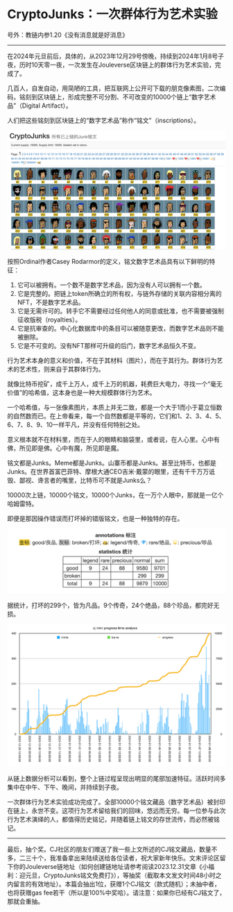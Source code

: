 # CryptoJunks：一次群体行为艺术实验

号外：教链内参1.20《没有消息就是好消息》

* * *

在2024年元旦前后，具体的，从2023年12月29号傍晚，持续到2024年1月8号子夜，历时10天零一夜，一次发生在Jouleverse区块链上的群体行为艺术实验，完成了。

几百人，自发自动，用简陋的工具，把互联网上公开可下载的朋克像素图，二次编码，铭刻到区块链上，形成完整不可分割、不可改变的10000个链上“数字艺术品”（Digital Artifact）。

人们把这些铭刻到区块链上的“数字艺术品”称作“铭文”（inscriptions）。

![](2024-01-21-A01.png)

按照Ordinal作者Casey Rodarmor的定义，铭文数字艺术品具有以下鲜明的特征：

1. 它可以被拥有。一个数不是数字艺术品，因为没有人可以拥有一个数。
2. 它是完整的。把链上token所确立的所有权，与链外存储的关联内容相分离的NFT，不是数字艺术品。
3. 它是无需许可的。转手它不需要经过任何他人的同意或批准，也不需要被强制征收版税（royalties）。
4. 它是抗审查的。中心化数据库中的条目可以被随意更改，而数字艺术品则不能被删除。
5. 它是不可变的。没有NFT那样可升级的后门，数字艺术品恒久不变。

行为艺术本身的意义和价值，不在于其材料（图片），而在于其行为。群体行为艺术的艺术性，则来自于其群体行为。

就像比特币挖矿，成千上万人，成千上万的机器，耗费巨大电力，寻找一个“毫无价值”的哈希值，这本身也是一种大规模群体行为艺术。

一个哈希值，与一张像素图片，本质上并无二致，都是一个大于1而小于葛立恒数的自然数而已。在上帝看来，每一个自然数都是平等的，它们和1、2、3、4、5、6、7、8、9、10一样平凡，并没有任何特别之处。

意义根本就不在材料里，而在于人的眼睛和脑袋里，或者说，在人心里。心中有佛，所见即是佛。心中有魔，所见即是魔。

铭文都是Junks。Meme都是Junks。山寨币都是Junks。甚至比特币，也都是Junks。在世界首富巴菲特、摩根大通CEO吉米·戴蒙的眼里，还有千千万万诋毁、鄙视、谗言者的嘴里，比特币可不就是Junks么？

10000次上链，10000个铭文，10000个Junks，在一万个人眼中，那就是一亿个哈姆雷特。

即便是那因操作错误而打坏掉的错版铭文，也是一种独特的存在。

![](2024-01-21-A02.png)

据统计，打坏的299个，皆为凡品。9个传奇，24个绝品，88个珍品，都完好无损。

![](2024-01-21-A03.png)

从链上数据分析可以看到，整个上链过程呈现出明显的尾部加速特征。活跃时间多集中在中午、下午、晚间，并持续到子夜。

一次群体行为艺术实验成功完成了。全部10000个铭文藏品（数字艺术品）被封印在链上，永世不变。这项行为艺术留给我们的回味，悠远而无穷。每一位参与此次行为艺术演绎的人，都值得历史铭记，并随着链上铭文的存世流传，而必然被铭记。

* * *

最后，抽个奖。CJ社区的朋友们赠送了我一些上文所述的CJ铭文藏品，数量不多，二三十个，我准备拿出来陆续送给各位读者，祝大家新年快乐。文末评论区留下你的Jouleverse链地址（如何创建链地址请参考阅读2023.12.31文章《小福利：迎元旦，CryptoJunks铭文免费打》），等抽奖（截取本文发文时间48小时之内留言的有效地址）。本篇会抽出1位，获赠1个CJ铭文（款式随机）；未抽中者，也将获赠gas fee若干（所以是100%中奖哈）。请注意：如果你已经有CJ铭文了，那就会重抽。

